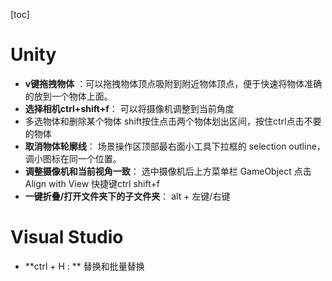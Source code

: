 [toc]

# Unity

- **v键拖拽物体**  ：可以拖拽物体顶点吸附到附近物体顶点，便于快速将物体准确的放到一个物体上面。
- **选择相机ctrl+shift+f**：  可以将摄像机调整到当前角度
- 多选物体和删除某个物体 shift按住点击两个物体划出区间，按住ctrl点击不要的物体
- **取消物体轮廓线**： 场景操作区顶部最右面小工具下拉框的 selection outline，调小图标在同一个位置。
- **调整摄像机和当前视角一致**： 选中摄像机后上方菜单栏 GameObject  点击Align with View 快捷键ctrl shift+f
- **一键折叠/打开文件夹下的子文件夹**： alt + 左键/右键



# Visual Studio

- **ctrl + H : ** 替换和批量替换